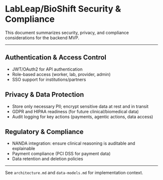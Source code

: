 # LabLeap/BioShift Security & Compliance

This document summarizes security, privacy, and compliance considerations for the backend MVP.

---

## Authentication & Access Control
- JWT/OAuth2 for API authentication
- Role-based access (worker, lab, provider, admin)
- SSO support for institutions/partners

## Privacy & Data Protection
- Store only necessary PII; encrypt sensitive data at rest and in transit
- GDPR and HIPAA readiness (for future clinical/biomedical data)
- Audit logging for key actions (payments, agentic actions, data access)

## Regulatory & Compliance
- NANDA integration: ensure clinical reasoning is auditable and explainable
- Payment compliance (PCI DSS for payment data)
- Data retention and deletion policies

---

See `architecture.md` and `data-models.md` for implementation context.
